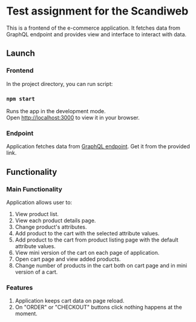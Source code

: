 # Test assignment for the Scandiweb

This is a frontend of the e-commerce application. It fetches data from GraphQL endpoint and provides view and interface to interact with data.

## Launch
### Frontend

In the project directory, you can run script:

### `npm start`

Runs the app in the development mode.\
Open [http://localhost:3000](http://localhost:3000) to view it in your browser.

### Endpoint

Application fetches data from [GraphQL endpoint](https://github.com/scandiweb/junior-react-endpoint). Get it from the provided link.

## Functionality

### Main Functionality

Application allows user to:
1. View product list.
2. View each product details page.
3. Change product's attributes.
4. Add product to the cart with the selected attribute values.
5. Add product to the cart from product listing page with the default attribute values.
6. View mini version of the cart on each page of application.
7. Open cart page and view added products.
8. Change number of products in the cart both on cart page and in mini version of a cart.

### Features

1. Application keeps cart data on page reload.
2. On "ORDER" or "CHECKOUT" buttons click nothing happens at the moment.
